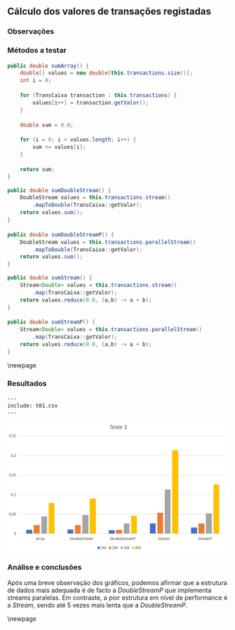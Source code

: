 ## Cálculo dos valores de transações registadas

### Observações

### Métodos a testar

```{.java caption="Cálculo da soma dos valores das transações atraveś de um array do tipo double"}
public double sumArray() {
    double[] values = new double[this.transactions.size()];
    int i = 0;

    for (TransCaixa transaction : this.transactions) {
        values[i++] = transaction.getValor();
    }

    double sum = 0.0;

    for (i = 0; i < values.length; i++) {
        sum += values[i];
    }

    return sum;
}
```

```{.java caption="Cálculo da soma dos valores das transações através de uma DoubleStream"}
public double sumDoubleStream() {
    DoubleStream values = this.transactions.stream()
        .mapToDouble(TransCaixa::getValor);
    return values.sum();
}

public double sumDoubleStreamP() {
    DoubleStream values = this.transactions.parallelStream()
        .mapToDouble(TransCaixa::getValor);
    return values.sum();
}
```

```{.java caption="Cálculo da soma dos valores das transações através de Stream<Double>"}
public double sumStream() {
    Stream<Double> values = this.transactions.stream()
        .map(TransCaixa::getValor);
    return values.reduce(0.0, (a,b) -> a + b);
}

public double sumStreamP() {
    Stream<Double> values = this.transactions.parallelStream()
        .map(TransCaixa::getValor);
    return values.reduce(0.0, (a,b) -> a + b);
}
```

\newpage

### Resultados

```table
---
include: t01.csv
---
```

![Representação gráfica destes resultados](charts/t01-2.PNG)

### Análise e conclusões

Após uma breve observação dos gráficos, podemos afirmar que a estrutura de dados
mais adequada é de facto a *DoubleStreamP* que implementa streams paralelas.
Em contraste, a pior estrutura em nível de performance é a *Stream*, sendo até 5
vezes mais lenta que a *DoubleStreamP*.

\newpage